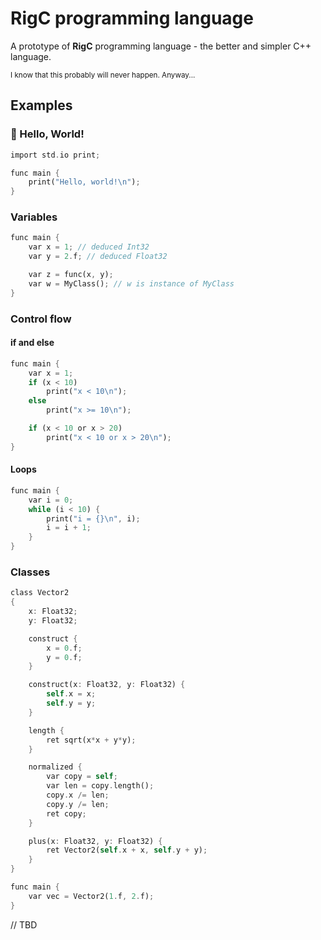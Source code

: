 # RigC programming language

A prototype of **RigC** programming language - the better and simpler C++ language.

<small>I know that this probably will never happen. Anyway...</small>


## Examples

### 👋 Hello, World!

```rust
import std.io print;

func main {
	print("Hello, world!\n");
}
```

### Variables

```rust
func main {
	var x = 1; // deduced Int32
	var y = 2.f; // deduced Float32

	var z = func(x, y);
	var w = MyClass(); // w is instance of MyClass
}
```

### Control flow

#### if and else

```rust
func main {
	var x = 1;
	if (x < 10)
		print("x < 10\n");
	else
		print("x >= 10\n");

	if (x < 10 or x > 20)
		print("x < 10 or x > 20\n");
}
```

#### Loops

```rust
func main {
	var i = 0;
	while (i < 10) {
		print("i = {}\n", i);
		i = i + 1;
	}
}
```

### Classes

```rust
class Vector2
{
	x: Float32;
	y: Float32;

	construct {
		x = 0.f;
		y = 0.f;
	}

	construct(x: Float32, y: Float32) {
		self.x = x;
		self.y = y;
	}

	length {
		ret sqrt(x*x + y*y);
	}

	normalized {
		var copy = self;
		var len = copy.length();
		copy.x /= len;
		copy.y /= len;
		ret copy;
	}

	plus(x: Float32, y: Float32) {
		ret Vector2(self.x + x, self.y + y);
	}
}

func main {
	var vec = Vector2(1.f, 2.f);
}
```

// TBD
